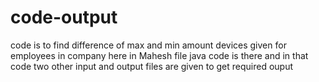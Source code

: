 # code-output
code is to find difference of max and min amount devices  given for employees in company
here in Mahesh file java code is there and in that code two other input and output files are given to get required ouput
